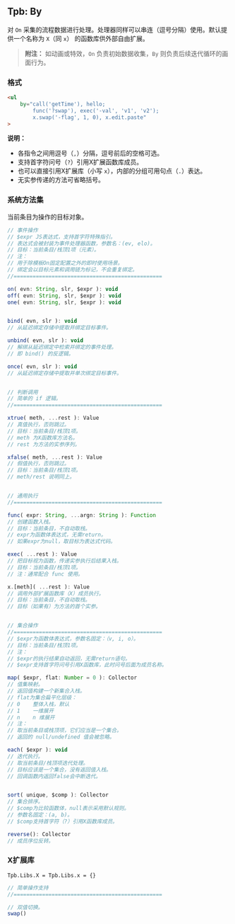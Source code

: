 ## Tpb: By

对 `On` 采集的流程数据进行处理。处理器同样可以串连（逗号分隔）使用。默认提供一个名称为 `X`（同 `x`） 的函数库供外部自由扩展。

> **附注：**
> 如动画或特效，`On` 负责初始数据收集，`By` 则负责后续迭代循环的画面行为。


### 格式

```html
<ul
    by="call('getTime'), hello;
        func('?swap'), exec('-val', 'v1', 'v2');
        x.swap('-flag', 1, 0), x.edit.paste"
>
```

**说明：**

- 各指令之间用逗号（`,`）分隔，逗号前后的空格可选。
- 支持首字符问号（`?`）引用X扩展函数库成员。
- 也可以直接引用X扩展库（小写 `x`），内部的分组可用句点（`.`）表达。
- 无实参传递的方法可省略括号。


### 系统方法集

当前条目为操作的目标对象。

```js
// 事件操作
// $expr JS表达式，支持首字符特殊指引。
// 表达式会被封装为事件处理器函数，参数名：(ev, elo)。
// 目标：当前条目/栈顶1项（元素）。
// 注：
// 用于除模板On固定配置之外的即时使用场景。
// 绑定会以目标元素和调用链为标记，不会重复绑定。
//===============================================

on( evn: String, slr, $expr ): void
off( evn: String, slr, $expr ): void
one( evn: String, slr, $expr ): void


bind( evn, slr ): void
// 从延迟绑定存储中提取并绑定目标事件。

unbind( evn, slr ): void
// 解绑从延迟绑定中检索并绑定的事件处理。
// 即 bind() 的反逻辑。

once( evn, slr ): void
// 从延迟绑定存储中提取并单次绑定目标事件。


// 判断调用
// 简单的 if 逻辑。
//===============================================

xtrue( meth, ...rest ): Value
// 真值执行，否则跳过。
// 目标：当前条目/栈顶1项。
// meth 为X函数库方法名。
// rest 为方法的实参序列。

xfalse( meth, ...rest ): Value
// 假值执行，否则跳过。
// 目标：当前条目/栈顶1项。
// meth/rest 说明同上。


// 通用执行
//===============================================

func( expr: String, ...argn: String ): Function
// 创建函数入栈。
// 目标：当前条目，不自动取栈。
// expr为函数体表达式，无需return。
// 如果expr为null，取目标为表达式代码。

exec( ...rest ): Value
// 把目标视为函数，传递实参执行后结果入栈。
// 目标：当前条目/栈顶1项。
// 注：通常配合 func 使用。

x.[meth]( ...rest ): Value
// 调用外部扩展函数库（X）成员执行。
// 目标：当前条目，不自动取栈。
// 目标（如果有）为方法的首个实参。


// 集合操作
//===============================================
// $expr为函数体表达式，参数名固定：（v, i, o）。
// 目标：当前条目/栈顶1项。
// 注：
// $expr的执行结果自动返回，无需return语句。
// $expr支持首字符问号引用X函数库，此时问号后面为成员名称。

map( $expr, flat: Number = 0 ): Collector
// 值集映射。
// 返回值构建一个新集合入栈。
// flat为集合扁平化层级：
// 0    整体入栈，默认
// 1    一维展开
// n    n 维展开
// 注：
// 取当前条目或栈顶项，它们应当是一个集合。
// 返回的 null/undefined 值会被忽略。

each( $expr ): void
// 迭代执行。
// 取当前条目/栈顶项迭代处理。
// 目标应该是一个集合，没有返回值入栈。
// 回调函数内返回false会中断迭代。


sort( unique, $comp ): Collector
// 集合排序。
// $comp为比较函数体，null表示采用默认规则。
// 参数名固定：(a, b)。
// $comp支持首字符（?）引用X函数库成员。

reverse(): Collector
// 成员序位反转。
```


### X扩展库

`Tpb.Libs.X = Tpb.Libs.x = {}`

```js
// 简单操作支持
//===============================================

// 双值切换。
swap()


```
